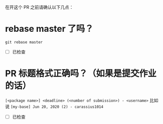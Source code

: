 在开这个 PR 之前请确认以下几点：

# rebase master 了吗？
`git rebase master`
- [ ] 已检查

# PR 标题格式正确吗？（如果是提交作业的话）
`[<package name>] <deadline> (<number of submission>) - <username>`
比如说 `[my-base] Jun 20, 2020 (2) - carassius1014`
- [ ] 已检查
